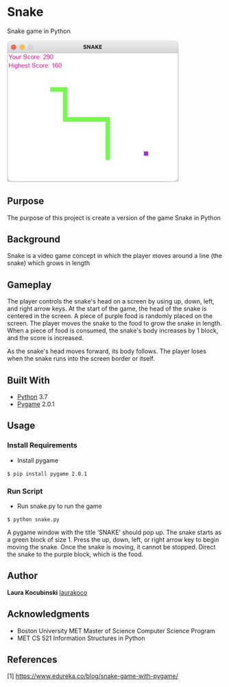 # Snake

Snake game in Python

<img src="images/snake_1.png" width="400">

## Purpose

The purpose of this project is create a version of the game Snake in Python

## Background

Snake is a video game concept in which the player moves around a line (the snake) which grows in length

## Gameplay

The player controls the snake's head on a screen by using up, down, left, and right arrow keys. At the start of the game, the head of the snake is centered in the screen. A piece of purple food is randomly placed on the screen. The player moves the snake to the food to grow the snake in length. When a piece of food is consumed, the snake's body increases by 1 block, and the score is increased. 

As the snake's head moves forward, its body follows. The player loses when the snake runs into the screen border or itself.

## Built With

* [Python](https://www.python.org/) 3.7
* [Pygame](https://www.pygame.org/) 2.0.1

## Usage

### Install Requirements

* Install pygame
```
$ pip install pygame 2.0.1
```

### Run Script

* Run snake.py to run the game

```
$ python snake.py
```

A pygame window with the title ‘SNAKE’ should pop up. The snake starts as a green block of size 1. Press the up, down, left, or right arrow key to begin moving the snake. Once the snake is moving, it cannot be stopped. Direct the snake to the purple block, which is the food. 

## Author

**Laura Kocubinski** [laurakoco](https://github.com/laurakoco)

## Acknowledgments

* Boston University MET Master of Science Computer Science Program
* MET CS 521 Information Structures in Python

## References

[1] https://www.edureka.co/blog/snake-game-with-pygame/
